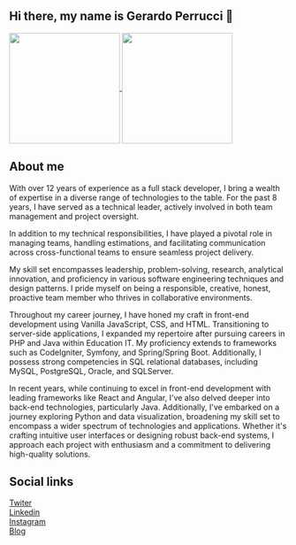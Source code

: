 ## Hi there, my name is Gerardo Perrucci 👋



<a href="https://github.com/centrodph/github-readme-stats">
  <img height=200 align="center" src="https://github-readme-stats.vercel.app/api?username=centrodph" />
</a>
<a href="https://centrodph.github.io/gerardo-perrucci">
  <img height=200 align="center" src="https://github-readme-stats.vercel.app/api/top-langs?username=centrodph&layout=compact&langs_count=8&card_width=320" />
</a>


## About me

With over 12 years of experience as a full stack developer, I bring a wealth of expertise in a diverse range of technologies to the table. For the past 8 years, I have served as a technical leader, actively involved in both team management and project oversight.

In addition to my technical responsibilities, I have played a pivotal role in managing teams, handling estimations, and facilitating communication across cross-functional teams to ensure seamless project delivery.

My skill set encompasses leadership, problem-solving, research, analytical innovation, and proficiency in various software engineering techniques and design patterns. I pride myself on being a responsible, creative, honest, proactive team member who thrives in collaborative environments.

Throughout my career journey, I have honed my craft in front-end development using Vanilla JavaScript, CSS, and HTML. Transitioning to server-side applications, I expanded my repertoire after pursuing careers in PHP and Java within Education IT. My proficiency extends to frameworks such as CodeIgniter, Symfony, and Spring/Spring Boot. Additionally, I possess strong competencies in SQL relational databases, including MySQL, PostgreSQL, Oracle, and SQLServer.

In recent years, while continuing to excel in front-end development with leading frameworks like React and Angular, I've also delved deeper into back-end technologies, particularly Java. Additionally, I've embarked on a journey exploring Python and data visualization, broadening my skill set to encompass a wider spectrum of technologies and applications. Whether it's crafting intuitive user interfaces or designing robust back-end systems, I approach each project with enthusiasm and a commitment to delivering high-quality solutions.

## Social links


<a href="https://twitter.com/GerardoPerrucci">
  Twiter
</a>
<br/>
<a href="https://www.linkedin.com/in/gerardoperrucci/">
  Linkedin
</a>
<br/>
<a href="https://www.instagram.com/gerardoperrucci">
  Instagram
</a>
<br/>
<a href="https://centrodph.github.io/gerardo-perrucci/">
  Blog
</a>
